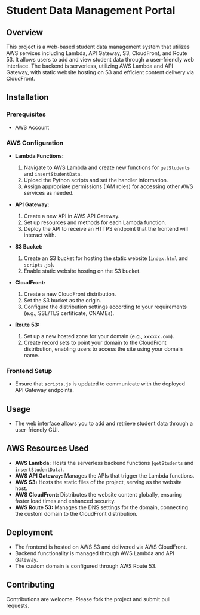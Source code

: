 # Student Data Management Portal

## Overview
This project is a web-based student data management system that utilizes AWS services including Lambda, API Gateway, S3, CloudFront, and Route 53. It allows users to add and view student data through a user-friendly web interface. The backend is serverless, utilizing AWS Lambda and API Gateway, with static website hosting on S3 and efficient content delivery via CloudFront.

## Installation

### Prerequisites
- AWS Account

### AWS Configuration

- **Lambda Functions:**
  1. Navigate to AWS Lambda and create new functions for `getStudents` and `insertStudentData`.
  2. Upload the Python scripts and set the handler information.
  3. Assign appropriate permissions (IAM roles) for accessing other AWS services as needed.

- **API Gateway:**
  1. Create a new API in AWS API Gateway.
  2. Set up resources and methods for each Lambda function.
  3. Deploy the API to receive an HTTPS endpoint that the frontend will interact with.

- **S3 Bucket:**
  1. Create an S3 bucket for hosting the static website (`index.html` and `scripts.js`).
  2. Enable static website hosting on the S3 bucket.

- **CloudFront:**
  1. Create a new CloudFront distribution.
  2. Set the S3 bucket as the origin.
  3. Configure the distribution settings according to your requirements (e.g., SSL/TLS certificate, CNAMEs).

- **Route 53:**
  1. Set up a new hosted zone for your domain (e.g., `xxxxxx.com`).
  2. Create record sets to point your domain to the CloudFront distribution, enabling users to access the site using your domain name.

### Frontend Setup
- Ensure that `scripts.js` is updated to communicate with the deployed API Gateway endpoints.

## Usage
- The web interface allows you to add and retrieve student data through a user-friendly GUI.

## AWS Resources Used
- **AWS Lambda:** Hosts the serverless backend functions (`getStudents` and `insertStudentData`).
- **AWS API Gateway:** Manages the APIs that trigger the Lambda functions.
- **AWS S3:** Hosts the static files of the project, serving as the website host.
- **AWS CloudFront:** Distributes the website content globally, ensuring faster load times and enhanced security.
- **AWS Route 53:** Manages the DNS settings for the domain, connecting the custom domain to the CloudFront distribution.

## Deployment
- The frontend is hosted on AWS S3 and delivered via AWS CloudFront.
- Backend functionality is managed through AWS Lambda and API Gateway.
- The custom domain is configured through AWS Route 53.

## Contributing
Contributions are welcome. Please fork the project and submit pull requests.

